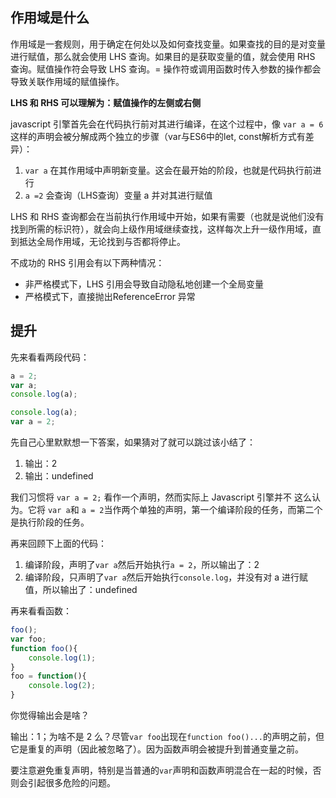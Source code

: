 ## 作用域是什么

作用域是一套规则，用于确定在何处以及如何查找变量。如果查找的目的是对变量进行赋值，那么就会使用 LHS 查询。如果目的是获取变量的值，就会使用 RHS 查询。赋值操作符会导致 LHS 查询。= 操作符或调用函数时传入参数的操作都会导致关联作用域的赋值操作。

**LHS 和 RHS 可以理解为：赋值操作的左侧或右侧**

javascript 引擎首先会在代码执行前对其进行编译，在这个过程中，像 `var a = 6` 这样的声明会被分解成两个独立的步骤（var与ES6中的let, const解析方式有差异）：

1. `var a` 在其作用域中声明新变量。这会在最开始的阶段，也就是代码执行前进行
2. `a =2` 会查询（LHS查询）变量 a 并对其进行赋值

LHS 和 RHS 查询都会在当前执行作用域中开始，如果有需要（也就是说他们没有找到所需的标识符），就会向上级作用域继续查找，这样每次上升一级作用域，直到抵达全局作用域，无论找到与否都将停止。

不成功的 RHS 引用会有以下两种情况：

- 非严格模式下，LHS 引用会导致自动隐私地创建一个全局变量
- 严格模式下，直接抛出ReferenceError 异常

## 提升

先来看看两段代码：

```js
a = 2;
var a;
console.log(a);
```
```js
console.log(a);
var a = 2;
```

先自己心里默默想一下答案，如果猜对了就可以跳过该小结了：

1. 输出：2
2. 输出：undefined

我们习惯将 `var a = 2;` 看作一个声明，然而实际上 Javascript 引擎并不 这么认为。它将 `var a`和 `a = 2`当作两个单独的声明，第一个编译阶段的任务，而第二个是执行阶段的任务。

再来回顾下上面的代码：

1. 编译阶段，声明了`var a`然后开始执行`a = 2`，所以输出了：2
2. 编译阶段，只声明了`var a`然后开始执行`console.log`，并没有对 a 进行赋值，所以输出了：undefined

再来看看函数：
```js
foo();
var foo;
function foo(){
    console.log(1);
}
foo = function(){
    console.log(2);
}
```
你觉得输出会是啥？

输出：1；为啥不是 2 么？尽管`var foo`出现在`function foo()...`的声明之前，但它是重复的声明（因此被忽略了）。因为函数声明会被提升到普通变量之前。

要注意避免重复声明，特别是当普通的`var`声明和函数声明混合在一起的时候，否则会引起很多危险的问题。 

